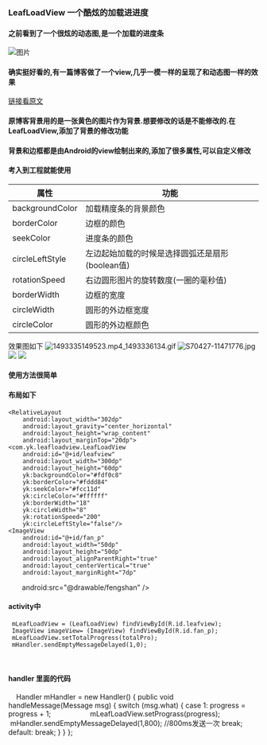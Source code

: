 ### LeafLoadView 一个酷炫的加载进进度
#### 之前看到了一个很炫的动态图,是一个加载的进度条
![图片](https://raw.githubusercontent.com/Ajian-studio/GALeafLoading/master/raw/leaf_loading_readme.gif)
#### 确实挺好看的,有一篇博客做了一个view,几乎一模一样的呈现了和动态图一样的效果
[链接看原文](https://github.com/Ajian-studio/GALeafLoading)
#### 原博客背景用的是一张黄色的图片作为背景.想要修改的话是不能修改的.在LeafLoadView,添加了背景的修改功能
#### 背景和边框都是由Android的view绘制出来的,添加了很多属性,可以自定义修改
#### 考入到工程就能使用
| 属性            | 功能   | 
| ------------------- | ---- |
|backgroundColor | 加载精度条的背景颜色|
|borderColor |边框的颜色|
|seekColor|进度条的颜色|
|circleLeftStyle|左边起始加载的时候是选择圆弧还是扇形(boolean值)|
|rotationSpeed|右边圆形图片的旋转数度(一圈的毫秒值)|
|borderWidth |边框的宽度|
|circleWidth|圆形的外边框宽度|
|circleColor|圆形的外边框颜色|
效果图如下
![1493335149523.mp4_1493336134.gif](http://upload-images.jianshu.io/upload_images/3001453-19145f646c5844c8.gif?imageMogr2/auto-orient/strip)
![S70427-11471776.jpg](http://upload-images.jianshu.io/upload_images/3001453-6d2d8291fa120f53.jpg?imageMogr2/auto-orient/strip%7CimageView2/2/w/1240) ![](http://upload-images.jianshu.io/upload_images/3001453-9431f1f5bf717da9.jpg?imageMogr2/auto-orient/strip%7CimageView2/2/w/1240) ![](http://upload-images.jianshu.io/upload_images/3001453-6fe04582ea517d2f.jpg?imageMogr2/auto-orient/strip%7CimageView2/2/w/1240)
#### 使用方法很简单
#### 布局如下
    <RelativeLayout
        android:layout_width="302dp"
        android:layout_gravity="center_horizontal"
        android:layout_height="wrap_content"
        android:layout_marginTop="20dp">
    <com.yk.leafloadview.LeafLoadView
        android:id="@+id/leafview"
        android:layout_width="300dp"
        android:layout_height="60dp"
        yk:backgroundColor="#fdf0c8"
        yk:borderColor="#fddd84"
        yk:seekColor="#fcc11d"
        yk:circleColor="#ffffff"
        yk:borderWidth="18"
        yk:circleWidth="8"
        yk:rotationSpeed="200"
        yk:circleLeftStyle="false"/>
    <ImageView
        android:id="@+id/fan_p"
        android:layout_width="50dp"
        android:layout_height="50dp"
        android:layout_alignParentRight="true"
        android:layout_centerVertical="true"
        android:layout_marginRight="7dp"
        android:src="@drawable/fengshan" />
#### activity中
     mLeafLoadView = (LeafLoadView) findViewById(R.id.leafview);
     ImageView imageView= (ImageView) findViewById(R.id.fan_p);
     mLeafLoadView.setTotalProgress(totalPro);
     mHandler.sendEmptyMessageDelayed(1,0);
     
#### handler 里面的代码

     Handler mHandler = new Handler() {
        public void handleMessage(Message msg) {
            switch (msg.what) {
                case 1:
                    progress = progress + 1;
                    mLeafLoadView.setPrograss(progress);
                    mHandler.sendEmptyMessageDelayed(1,800); //800ms发送一次
                    break;
                default:
                    break;
            }
        }
    }; 
     
     


